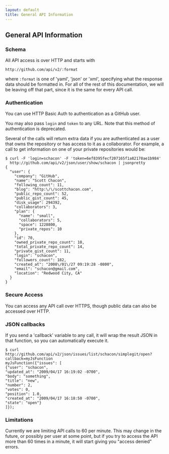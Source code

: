 ```yaml
---
layout: default
title: General API Information
---
```


## General API Information ##

### Schema ###

All API access is over HTTP and starts with

    http://github.com/api/v2/:format

where `:format` is one of 'yaml', 'json' or 'xml', specifying what the
response data should be formatted in.  For all of the rest of this
documentation, we will be leaving off that part, since it is the same
for every API call.

### Authentication ###

You can use HTTP Basic Auth to authentication as a GitHub user.

You may also pass `login` and `token` to any URL. Note that this method
of authentication is deprecated.

Several of the calls will return extra data if you are authenticated
as a user that owns the repository or has access to it as a
collaborator.  For example, a call to get information on one of your
private repositories would be:

    $ curl -F 'login=schacon' -F 'token=6ef8395fecf207165f1a82178ae1b984'
      http://github.com/api/v2/json/user/show/schacon | jsonpretty
    {
      "user": {
        "company": "GitHub",
        "name": "Scott Chacon",
        "following_count": 11,
        "blog": "http:\/\/scottchacon.com",
        "public_repo_count": 52,
        "public_gist_count": 45,
        "disk_usage": 294392,
        "collaborators": 3,
        "plan": {
          "name": "small",
          "collaborators": 5,
          "space": 1228800,
          "private_repos": 10
        },
        "id": 70,
        "owned_private_repo_count": 10,
        "total_private_repo_count": 14,
        "private_gist_count": 11,
        "login": "schacon",
        "followers_count": 182,
        "created_at": "2008\/01\/27 09:19:28 -0800",
        "email": "schacon@gmail.com",
        "location": "Redwood City, CA"
      }
    }

### Secure Access ###

You can access any API call over HTTPS, though public data can also be
accessed over HTTP.

### JSON callbacks ###

If you send a 'callback' variable to any call, it will wrap the result
JSON in that function, so you can automatically execute it.

    $ curl http://github.com/api/v2/json/issues/list/schacon/simplegit/open?callback=myJsFunction
    myJsFunction({"issues": [
    {"user": "schacon",
    "updated_at": "2009/04/17 16:19:02 -0700",
    "body": "something",
    "title": "new",
    "number": 2,
    "votes": 0,
    "position": 1.0,
    "created_at": "2009/04/17 16:18:50 -0700",
    "state": "open"}
    ]});

### Limitations ###

Currently we are limiting API calls to 60 per minute.  This may change
in the future, or possibly per user at some point, but if you try to
access the API more than 60 times in a minute, it will start giving
you "access denied" errors.
